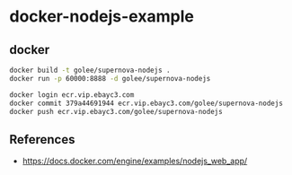# docker-nodejs-example

## docker
```bash
docker build -t golee/supernova-nodejs .
docker run -p 60000:8888 -d golee/supernova-nodejs

docker login ecr.vip.ebayc3.com
docker commit 379a44691944 ecr.vip.ebayc3.com/golee/supernova-nodejs
docker push ecr.vip.ebayc3.com/golee/supernova-nodejs
```

## References
* https://docs.docker.com/engine/examples/nodejs_web_app/